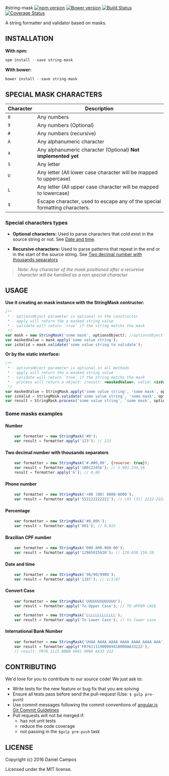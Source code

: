 #string-mask
[![npm version](https://badge.fury.io/js/string-mask.svg)](http://badge.fury.io/js/string-mask)
[![Bower version](https://badge.fury.io/bo/string-mask.svg)](http://badge.fury.io/bo/string-mask)
[![Build Status](https://travis-ci.org/the-darc/string-mask.svg?branch=master)](https://travis-ci.org/the-darc/string-mask)
[![Coverage Status](https://coveralls.io/repos/the-darc/string-mask/badge.svg)](https://coveralls.io/r/the-darc/string-mask)

A string formatter and validator based on masks.

## INSTALLATION

**With npm:**

```javascript
npm install --save string-mask
```

**With bower:**

```javascript
bower install --save string-mask
```
## SPECIAL MASK CHARACTERS

Character | Description
--- | ---
`0` | Any numbers
`9` | Any numbers (Optional)
`#` | Any numbers (recursive)
`A` | Any alphanumeric character
`a` | Any alphanumeric character (Optional) __Not implemented yet__
`S` | Any letter
`U` | Any letter (All lower case character will be mapped to uppercase)
`L` | Any letter (All upper case character will be mapped to lowercase)
`$` | Escape character, used to escape any of the special formatting characters.

### Special characters types

 - **Optional characters:** Used to parse characters that cold exist in the source string or not. See [Date and time](#date-and-time).

 - **Recursive characters:** Used to parse patterns that repeat in the end or in the start of the source string. See [Two decimal number with thousands separators](#two-decimal-number-with-thousands-separators)

> _Note: Any character of the mask positioned after a recursive character will be handled as a non special character._

## USAGE

 **Use it creating an mask instance with the StringMask contructor:**

```javascript
/**
 * - optionsObject parameter is optional in the constructor
 * - apply will return the a masked string value
 * - validate will return `true` if the string matchs the mask
 */
var mask = new StringMask('some mask', optionsObject); //optionsObject is optional
var maskedValue = mask.apply('some value string');
var isValid = mask.validate('some value string to validate');
```

**Or by the static interface:**

```javascript
/**
 * - optionsObject parameter is optional in all methods
 * - apply will return the a masked string value
 * - validate will return `true` if the string matchs the mask
 * - process will return a object: {result: <maskedValue>, valid: <isValid>}
 */
var maskedValue = StringMask.apply('some value string', 'some mask', optionsObject); 
var isValid = StringMask.validate('some value string', 'some mask', optionsObject);
var result = StringMask.process('some value string', 'some mask', optionsObject);
```


### Some masks examples

#### Number

```javascript
	var formatter = new StringMask('#0');
	var result = formatter.apply('123'); // 123
```

#### Two decimal number with thousands separators

```javascript
	var formatter = new StringMask('#.##0,00', {reverse: true});
	var result = formatter.apply('100123456'); // 1.001.234,56
	result = formatter.apply('6'); // 0,06
```

#### Phone number

```javascript
	var formatter = new StringMask('+00 (00) 0000-0000');
	var result = formatter.apply('553122222222'); // +55 (31) 2222-2222
```

#### Percentage

```javascript
	var formatter = new StringMask('#0,00%');
	var result = formatter.apply('001'); // 0,01%
```

#### Brazilian CPF number

```javascript
	var formatter = new StringMask('000.000.000-00');
	var result = formatter.apply('12965815620'); // 129.658.156-20
```

#### Date and time

```javascript
	var formatter = new StringMask('90/90/9900');
	var result = formatter.apply('1187'); // 1/1/87
```

#### Convert Case

```javascript
	var formatter = new StringMask('UUUUUUUUUUUUU');
	var result = formatter.apply('To Upper Case'); // TO UPPER CASE
```

```javascript
	var formatter = new StringMask('LLLLLLLLLLLLL');
	var result = formatter.apply('To Lower Case'); // to lower case
```

#### International Bank Number

```javascript
	var formatter = new StringMask('UUAA AAAA AAAA AAAA AAAA AAAA AAA');
	var result = formatter.apply('FR761111900069410000AA33222');
	// result: FR76 1111 BBBB 6941 0000 AA33 222
```

## CONTRIBUTING

We'd love for you to contribute to our source code! We just ask to: 

 - Write tests for the new feature or bug fix that you are solving
 - Ensure all tests pass before send the pull-request (Use: `$ gulp pre-push`)
 - Use commit messages following the commit conventions of [angular.js Git Commit Guidelines](https://github.com/angular/angular.js/blob/master/CONTRIBUTING.md#commit)
 - Pull requests will not be merged if:
   - has not unit tests
   - reduce the code coverage
   - not passing in the `$gulp pre-push` task

## LICENSE

Copyright (c) 2016 Daniel Campos

Licensed under the MIT license.
  
  

